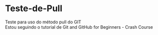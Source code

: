 # Teste-de-Pull
Teste para uso do método pull do GIT<br>
Estou seguindo o tutorial de Git and GitHub for Beginners - Crash Course
